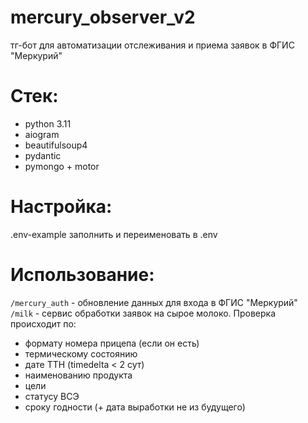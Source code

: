 # mercury_observer_v2

тг-бот для автоматизации отслеживания и приема заявок в ФГИС "Меркурий"

# Стек:
* python 3.11
* aiogram
* beautifulsoup4
* pydantic
* pymongo + motor

# Настройка:
.env-example заполнить и переименовать в .env

# Использование:
`/mercury_auth` - обновление данных для входа в ФГИС "Меркурий"  
`/milk` - сервис обработки заявок на сырое молоко.
Проверка происходит по:
* формату номера прицепа (если он есть)
* термическому состоянию
* дате ТТН (timedelta < 2 сут)
* наименованию продукта
* цели
* статусу ВСЭ
* сроку годности (+ дата выработки не из будущего)
